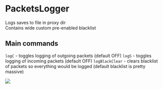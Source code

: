 # PacketsLogger
Logs saves to file in proxy dir  
Contains wide custom pre-enabled blacklist

## Main commands

`logC` - toggles logging of outgoing packets (default OFF)
`logS` - toggles logging of incoming packets (default OFF)
`logBlackClear` - clears blacklist of packets so everything would be logged (default blacklist is pretty massive)

<img src=http://u.cubeupload.com/Owyn/loggrproc.jpg>